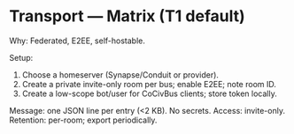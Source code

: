 <!-- status: stub; target: 150+ words -->
<!-- status: stub; target: 150+ words -->
<!-- status: stub; target: 150+ words -->
<!-- status: stub; target: 150+ words -->
<!-- status: stub; target: 150+ words -->
# Transport — Matrix (T1 default)
Why: Federated, E2EE, self-hostable.

Setup:
1) Choose a homeserver (Synapse/Conduit or provider).
2) Create a private invite-only room per bus; enable E2EE; note room ID.
3) Create a low-scope bot/user for CoCivBus clients; store token locally.

Message: one JSON line per entry (<2 KB).  No secrets.
Access: invite-only.  Retention: per-room; export periodically.






